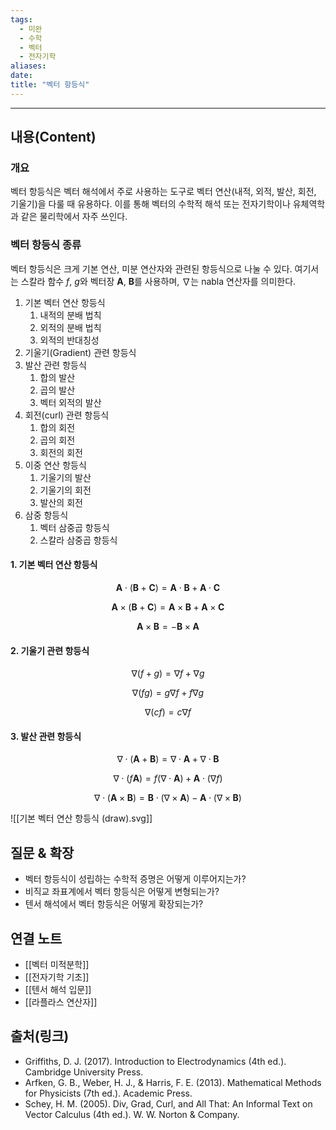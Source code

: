 ```yaml
---
tags:
  - 미완
  - 수학
  - 벡터
  - 전자기학
aliases: 
date:
title: "벡터 항등식"
---
```


---

## 내용(Content)

### 개요

벡터 항등식은 벡터 해석에서 주로 사용하는 도구로 벡터 연산(내적, 외적, 발산, 회전, 기울기)을 다룰 때 유용하다. 이를 통해 벡터의 수학적 해석 또는 전자기학이나 유체역학과 같은 물리학에서 자주 쓰인다.

### 벡터 항등식 종류

벡터 항등식은 크게 기본 연산, 미분 연산자와 관련된 항등식으로 나눌 수 있다. 여기서는 스칼라 함수 $f$, $g$와 벡터장 $\mathbf{A}$, $\mathbf{B}$를 사용하며, $\nabla$는 nabla 연산자를 의미한다.


1. 기본 벡터 연산 항등식
	1. 내적의 분배 법칙
	2. 외적의 분배 법칙
	3. 외적의 반대칭성
2. 기울기(Gradient) 관련 항등식
3. 발산 관련 항등식
	1. 합의 발산
	2. 곱의 발산
	3. 벡터 외적의 발산
4. 회전(curl) 관련 항등식
	1. 합의 회전
	2. 곱의 회전
	3. 회전의 회전
5. 이중 연산 항등식
	1. 기울기의 발산
	2. 기울기의 회전
	3. 발산의 회전
6. 삼중 항등식
	1. 벡터 삼중곱 항등식
	2. 스칼라 삼중곱 항등식

#### 1. 기본 벡터 연산 항등식
$$
\mathbf{A} \cdot (\mathbf{B} + \mathbf{C}) = \mathbf{A} \cdot \mathbf{B} + \mathbf{A} \cdot \mathbf{C}
$$

$$
\mathbf{A} \times (\mathbf{B} + \mathbf{C}) = \mathbf{A} \times \mathbf{B} + \mathbf{A} \times \mathbf{C}
$$

$$
\mathbf{A} \times \mathbf{B} = - \mathbf{B} \times \mathbf{A}
$$


#### 2. 기울기 관련 항등식

$$
\nabla(f + g) = \nabla f + \nabla g
$$

$$
\nabla(fg) = g\nabla f + f\nabla g
$$

$$
\nabla(cf) = c\nabla f
$$

#### 3. 발산 관련 항등식

$$
\nabla \cdot (\mathbf{A}+\mathbf{B}) = \nabla \cdot \mathbf{A} + \nabla \cdot \mathbf{B}
$$

$$
\nabla \cdot (f\mathbf{A}) = f (\nabla \cdot \mathbf{A}) + \mathbf{A} \cdot (\nabla f)
$$

$$
\nabla \cdot (\mathbf{A} \times \mathbf{B}) = \mathbf{B} \cdot (\nabla \times \mathbf{A}) - \mathbf{A} \cdot (\nabla \times \mathbf{B})
$$


![[기본 벡터 연산 항등식 (draw).svg]]



## 질문 & 확장

- 벡터 항등식이 성립하는 수학적 증명은 어떻게 이루어지는가?
- 비직교 좌표계에서 벡터 항등식은 어떻게 변형되는가?
- 텐서 해석에서 벡터 항등식은 어떻게 확장되는가?

## 연결 노트

- [[벡터 미적분학]]
- [[전자기학 기초]]
- [[텐서 해석 입문]]
- [[라플라스 연산자]]

## 출처(링크)

- Griffiths, D. J. (2017). Introduction to Electrodynamics (4th ed.). Cambridge University Press.
- Arfken, G. B., Weber, H. J., & Harris, F. E. (2013). Mathematical Methods for Physicists (7th ed.). Academic Press.
- Schey, H. M. (2005). Div, Grad, Curl, and All That: An Informal Text on Vector Calculus (4th ed.). W. W. Norton & Company.





